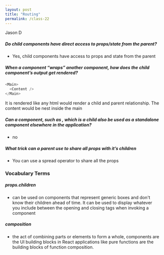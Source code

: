 ```yaml
---
layout: post
title: "Routing"
permalink: /class-22
---
```

Jason D

##### Do child components have direct access to props/state from the parent?
* Yes, child components have access to props and state from the parent

##### When a component “wraps” another component, how does the child component’s output get rendered?
``` javascript
<Main>
  <Content />
</Main>
```
It is rendered like any html would render a child and parent relationship. The content would be nest inside the main

##### Can a component, such as <Content />, which is a child also be used as a standalone component elsewhere in the application?
* no

##### What trick can a parent use to share all props with it’s children
* You can use a spread operator to share all the props

### Vocabulary Terms

##### props.children
* can be used on components that represent generic boxes and don't know their children ahead of time. It can be used to display whatever you include between the opening and closing tags when invoking a component

##### composition
* the act of combining parts or elements to form a whole, components are the UI building blocks in React applications like pure functions are the building blocks of function composition.
